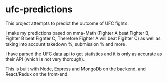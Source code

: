 # ufc-predictions

This project attempts to predict the outcome of UFC fights. 

I make my predictions based on mma-Math 
(Fighter A beat Fighter B, Fighter B beat Fighter C, Therefore Fighter A will beat Fighter C)
as well as taking into account takedown %, submission  % and more. 

I have parsed the [UFC data api](http://ufc-data-api.ufc.com/api/v3/iphone) to get statistics and it is only as accurate as their API (which is not very thorough).

This is built with Node, Express and MongoDb on the backend, and React/Redux on the front-end. 


